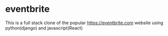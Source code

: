# eventbrite
This is a full stack clone of the popular https://eventbrite.com website using python(django) and javascript(React)
